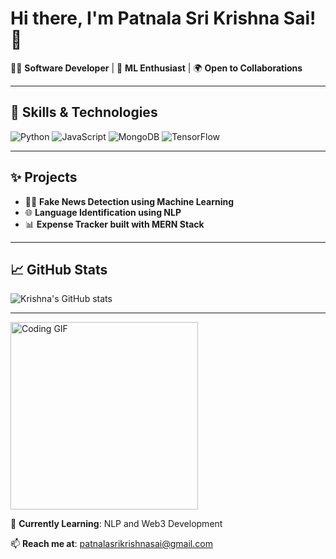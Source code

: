 # Hi there, I'm Patnala Sri Krishna Sai! 👋

👨‍💻 **Software Developer** | 🧠 **ML Enthusiast** | 🌍 **Open to Collaborations**

---

## 🚀 Skills & Technologies

![Python](https://img.shields.io/badge/-Python-blue?style=for-the-badge&logo=python)
![JavaScript](https://img.shields.io/badge/-JavaScript-yellow?style=for-the-badge&logo=javascript)
![MongoDB](https://img.shields.io/badge/-MongoDB-green?style=for-the-badge&logo=mongodb)
![TensorFlow](https://img.shields.io/badge/-TensorFlow-orange?style=for-the-badge&logo=tensorflow)

---

## ✨ Projects

- 🧑‍💻 **Fake News Detection using Machine Learning**
- 🌐 **Language Identification using NLP**
- 📊 **Expense Tracker built with MERN Stack**

---

## 📈 GitHub Stats

![Krishna's GitHub stats](https://github-readme-stats.vercel.app/api?username=krishkrishna03&show_icons=true&theme=radical)

---

<img src="https://media.giphy.com/media/13HgwGsXF0aiGY/giphy.gif" width="300" alt="Coding GIF">

🌱 **Currently Learning**: NLP and Web3 Development

📫 **Reach me at**: [patnalasrikrishnasai@gmail.com](mailto:patnalasrikrishnasai@gmail.com)

